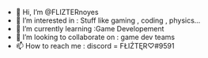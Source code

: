 - 👋 Hi, I’m @FLIZTERnoyes
- 👀 I’m interested in : Stuff like gaming , coding , physics...
- 🌱 I’m currently learning :Game Developement 
- 💞️ I’m looking to collaborate on : game dev teams
- 📫 How to reach me : discord = FŁIŹTĘR♡#9591

<!---
FLIZTERnoyes/FLIZTERnoyes is a ✨ special ✨ repository because its `README.md` (this file) appears on your GitHub profile.
You can click the Preview link to take a look at your changes.
--->
